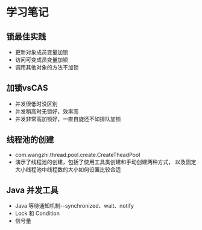 # 学习笔记

## 锁最佳实践
- 更新对象成员变量加锁
- 访问可变成员变量加锁
- 调用其他对象的方法不加锁

## 加锁vsCAS
- 并发很低时没区别 
- 并发稍高时无锁好，效率高 
- 并发非常高加锁好，一直自旋还不如排队加锁
## 线程池的创建
- com.wangzhi.thread.pool.create.CreateTheadPool
- 演示了线程池的创建，包括了使用工具类创建和手动创建两种方式， 以及固定大小线程池中线程数的大小如何设置比较合适
## Java 并发工具
- Java 等待通知机制--synchronized、wait、notify
- Lock 和 Condition
- 信号量
